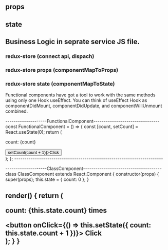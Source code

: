 ## props
## state
## Business Logic in seprate service JS file.
### redux-store (connect api, dispach)
### redux-store props (componentMapToProps)
### redux-store state (componentMapToState)


Functional components have got a tool to work with the same methods using only one Hook useEffect. You can think of useEffect Hook as componentDidMount, componentDidUpdate, and componentWillUnmount combined. 

--------------------FunctionalComponent--------------------------------
const FunctionalComponent = () => {
const [count, setCount] = React.useState(0);
return (
   <div>
     <p>count: {count}</p>
     <button onClick={() => setCount(count + 1)}>Click</button>
   </div>
 );
};
------------------------------------------------------------------------

--------------------ClassComponent--------------------------------------
class ClassComponent extends React.Component {
 constructor(props) {
   super(props);
   this.state = {
     count: 0
   };
 }
 
 render() {
   return (
     <div>
       <p>count: {this.state.count} times</p>
       <button onClick={() => this.setState({ count: this.state.count + 1 })}>
         Click
       </button>
     </div>
   );
 }
}
------------------------------------------------------------------------